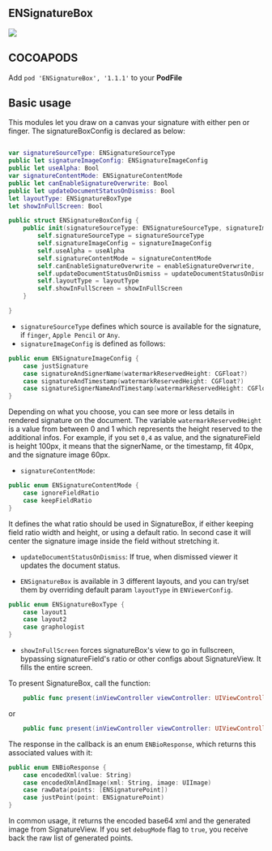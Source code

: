 ## ENSignatureBox

![](https://badgen.net/badge/stable/1.1.1/blue)

## COCOAPODS

Add `pod 'ENSignatureBox', '1.1.1'` to your **PodFile**

## Basic usage

This modules let you draw on a canvas your signature with either pen or finger. The signatureBoxConfig is declared as below:

```swift

var signatureSourceType: ENSignatureSourceType
public let signatureImageConfig: ENSignatureImageConfig
public let useAlpha: Bool
var signatureContentMode: ENSignatureContentMode
public let canEnableSignatureOverwrite: Bool
public let updateDocumentStatusOnDismiss: Bool
let layoutType: ENSignatureBoxType
let showInFullScreen: Bool

public struct ENSignatureBoxConfig {
    public init(signatureSourceType: ENSignatureSourceType, signatureImageConfig: ENSignatureImageConfig, useAlpha: Bool, signatureContentMode: ENSignatureContentMode, enableSignatureOverwrite: Bool, updateDocumentStatusOnDismiss: Bool, layoutType: ENSignatureBoxType = .layout1, showInFullScreen: Bool = false) {
		self.signatureSourceType = signatureSourceType
		self.signatureImageConfig = signatureImageConfig
		self.useAlpha = useAlpha
		self.signatureContentMode = signatureContentMode
		self.canEnableSignatureOverwrite = enableSignatureOverwrite,
		self.updateDocumentStatusOnDismiss = updateDocumentStatusOnDismiss
		self.layoutType = layoutType
		self.showInFullScreen = showInFullScreen
	}

}
```

- `signatureSourceType` defines which source is available for the signature, if `finger`, `Apple Pencil` or `Any`.
- `signatureImageConfig` is defined as follows:

```swift
public enum ENSignatureImageConfig {
    case justSignature
    case signatureAndSignerName(watermarkReservedHeight: CGFloat?)
    case signatureAndTimestamp(watermarkReservedHeight: CGFloat?)
    case signatureSignerNameAndTimestamp(watermarkReservedHeight: CGFloat?)
}
```

Depending on what you choose, you can see more or less details in rendered signature on the document. The variable `watermarkReservedHeight` is a value from between 0 and 1 which represents the height reserved to the additional infos. For example, if you set `0,4` as value, and the signatureField is height 100px, it means that the signerName, or the timestamp, fit 40px, and the signature image 60px.

- `signatureContentMode`:

```swift
public enum ENSignatureContentMode {
	case ignoreFieldRatio
	case keepFieldRatio
}
```

It defines the what ratio should be used in SignatureBox, if either keeping field ratio width and height, or using a default ratio. In second case it will center the signature image inside the field without stretching it.

- `updateDocumentStatusOnDismiss`: If true, when dismissed viewer it updates the document status.

- `ENSignatureBox` is available in 3 different layouts, and you can try/set them by overriding default param `layoutType` in `ENViewerConfig`.

```swift
public enum ENSignatureBoxType {
    case layout1
    case layout2
    case graphologist
}
```

- `showInFullScreen` forces signatureBox's view to go in fullscreen, bypassing signatureField's ratio or other configs about SignatureView. It fills the entire screen.

To present SignatureBox, call the function:

```swift
	public func present(inViewController viewController: UIViewController, pdfContainer: PDFContainer, fieldSize: CGSize, andSignerName signerName: String, debugMode: Bool = false, callback: ((ENResponse<ENBioResponse>) -> Void)?)
```

or

```swift
    public func present(inViewController viewController: UIViewController, debugMode: Bool = false, callback: ((ENResponse<ENBioResponse>) -> Void)?)
```

The response in the callback is an enum `ENBioResponse`, which returns this associated values with it:

```swift
public enum ENBioResponse {
    case encodedXml(value: String)
    case encodedXmlAndImage(xml: String, image: UIImage)
    case rawData(points: [ENSignaturePoint])
    case justPoint(point: ENSignaturePoint)
}
```

In common usage, it returns the encoded base64 xml and the generated image from SignatureView.
If you set `debugMode` flag to `true`, you receive back the raw list of generated points.
